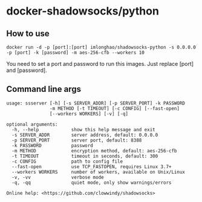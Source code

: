 docker-shadowsocks/python
========
How to use
--------
    docker run -d -p [port]:[port] imlonghao/shadowsocks-python -s 0.0.0.0 -p [port] -k [password] -m aes-256-cfb --workers 10
You need to set a port and password to run this images.
Just replace [port] and [password].

Command line args
--------

    usage: ssserver [-h] [-s SERVER_ADDR] [-p SERVER_PORT] -k PASSWORD
                    -m METHOD [-t TIMEOUT] [-c CONFIG] [--fast-open]
                    [--workers WORKERS] [-v] [-q]
    
    optional arguments:
      -h, --help            show this help message and exit
      -s SERVER_ADDR        server address, default: 0.0.0.0
      -p SERVER_PORT        server port, default: 8388
      -k PASSWORD           password
      -m METHOD             encryption method, default: aes-256-cfb
      -t TIMEOUT            timeout in seconds, default: 300
      -c CONFIG             path to config file
      --fast-open           use TCP_FASTOPEN, requires Linux 3.7+
      --workers WORKERS     number of workers, available on Unix/Linux
      -v, -vv               verbose mode
      -q, -qq               quiet mode, only show warnings/errors
    
    Online help: <https://github.com/clowwindy/shadowsocks>


